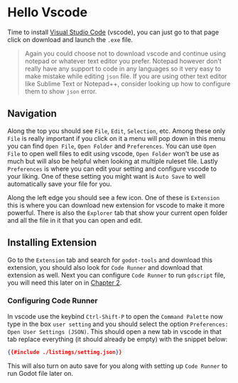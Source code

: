 # Hello Vscode

Time to install [Visual Studio Code](https://code.visualstudio.com) (vscode), you can just go to that page click on download and launch the `.exe` file.

> Again you could choose not to download vscode and continue using notepad or whatever text editor you prefer. Notepad however don't really have any support to code in any languages so it very easy to make mistake while editing `json` file. If you are using other text editor like Sublime Text or Notepad++, consider looking up how to configure them to show `json` error.

## Navigation

Along the top you should see `File`, `Edit`, `Selection`, etc. Among these only `File` is really important if you click on it a menu will pop down in this menu you can find `Open File`, `Open Folder` and `Preferences`. You can use `Open File` to open well files to edit using vscode, `Open Folder` won't be use as much but will also be helpful when looking at multiple ruleset file. Lastly `Preferences` is where you can edit your setting and configure vscode to your liking. One of these setting you might want is `Auto Save` to well automatically save your file for you.

Along the left edge you should see a few icon. One of these is `Extension` this is where you can download new extension for vscode to make it more powerful. There is also the `Explorer` tab that show your current open folder and all the file in it that you can open and edit.

## Installing Extension

Go to the `Extension` tab and search for `godot-tools` and download this extension, you should also look for `Code Runner` and download that extension as well. Next you can configure `Code Runner` to run `gdscript` file, you will need this later on in [Chapter 2](../ch02/ch02-hello-programming.md).

### Configuring Code Runner

In vscode use the keybind `Ctrl-Shift-P` to open the `Command Palette` now type in the box `user setting` and you should select the option `Preferences: Open User Settings (JSON)`. This should open a new tab in vscode in that tab replace everything (it should already be empty) with the snippet below:

```json
{{#include ./listings/setting.json}}
```

This will also turn on auto save for you along with setting up `Code Runner` to run Godot file later on.
